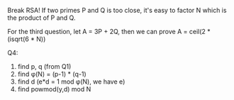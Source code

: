 Break RSA! If two primes P and Q is too close, it's easy to factor N which is the product of P and Q.

For the third question, let A = 3P + 2Q, then we can prove A = ceil(2 * (isqrt(6 * N))

Q4:

1. find p, q (from Q1)
2. find φ(N) = (p-1) * (q-1)
3. find d  (e*d = 1 mod φ(N), we have e)
4. find powmod(y,d) mod N
